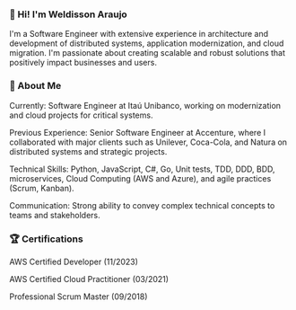 ### 👋 Hi! I'm Weldisson Araujo

I'm a Software Engineer with extensive experience in architecture and development of distributed systems, application modernization, and cloud migration. I'm passionate about creating scalable and robust solutions that positively impact businesses and users.

### 🌟 About Me

Currently: Software Engineer at Itaú Unibanco, working on modernization and cloud projects for critical systems.

Previous Experience: Senior Software Engineer at Accenture, where I collaborated with major clients such as Unilever, Coca-Cola, and Natura on distributed systems and strategic projects.

Technical Skills: Python, JavaScript, C#, Go, Unit tests, TDD, DDD, BDD, microservices, Cloud Computing (AWS and Azure), and agile practices (Scrum, Kanban).

Communication: Strong ability to convey complex technical concepts to teams and stakeholders.

### 🏆 Certifications

AWS Certified Developer (11/2023)

AWS Certified Cloud Practitioner (03/2021)

Professional Scrum Master (09/2018)


